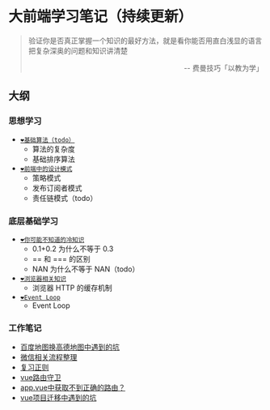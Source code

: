 # 大前端学习笔记（持续更新）

> 验证你是否真正掌握一个知识的最好方法，就是看你能否用直白浅显的语言把复杂深奥的问题和知识讲清楚<p align="right">-- 费曼技巧「以教为学」</p> 

## 大纲
### 思想学习
- [`❤️基础算法（todo）`](./ideological-learning/基础算法.md)
  - 算法的复杂度 
  - 基础排序算法
- [`❤️前端中的设计模式`](./ideological-learning/前端中的设计模式.md)
  - 策略模式
  - 发布订阅者模式
  - 责任链模式（todo）

### 底层基础学习
- [`❤️你可能不知道的冷知识`](./bottom-learning/你可能不知道的冷知识.md)
  - 0.1+0.2 为什么不等于 0.3 
  - == 和 === 的区别
  - NAN 为什么不等于 NAN（todo）
- [`❤️浏览器相关知识`](./bottom-learning/浏览器相关知识.md)
  - 浏览器 HTTP 的缓存机制
- [`❤️Event Loop`](./bottom-learning/event-loop.md)
  - Event Loop
### 工作笔记
- [百度地图换高德地图中遇到的坑](work-notes/百度地图换高德中遇到的坑.md)
- [微信相关流程整理](work-notes/微信相关开发流程汇总.md)
- [复习正则](work-notes/正则.md)
- [vue路由守卫](work-notes/vue路由守卫.md)
- [app.vue中获取不到正确的路由？](work-notes/appVue.md)
- [vue项目迁移中遇到的坑](work-notes/vue项目迁移中遇到的坑.md)